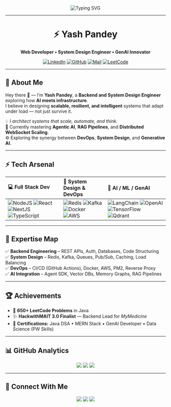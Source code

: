 <!-- YashPandey1405 | Elite Dynamic GitHub Profile -->

<div align="center">

<img src="https://readme-typing-svg.herokuapp.com?font=Fira+Code&size=26&pause=1000&color=58A6FF&center=true&vCenter=true&width=800&lines=Web+Developer+%7C+System+Design+Engineer+%7C+GenAI+Developer;Designing+Scalable+Systems+That+Never+Break;Turning+AI+Workflows+Into+Production+Reality" alt="Typing SVG" />

---

# ⚡ Yash Pandey

**Web Developer • System Design Engineer • GenAI Innovator**

[![LinkedIn](https://img.shields.io/badge/LinkedIn-Yash%20Pandey-blue?logo=linkedin&style=for-the-badge)](https://www.linkedin.com/in/yashpandey29/)
[![GitHub](https://img.shields.io/badge/GitHub-YashPandey1405-black?logo=github&style=for-the-badge)](https://github.com/YashPandey1405)
[![Mail](https://img.shields.io/badge/Email-pandeyyash041@gmail.com-red?logo=gmail&style=for-the-badge)](mailto:pandeyyash041@gmail.com)
[![LeetCode](https://img.shields.io/badge/LeetCode-Yash%20Pandey-orange?logo=leetcode&style=for-the-badge)](https://leetcode.com/u/pandeyyash041/)

</div>

---

## 🧭 About Me

Hey there 👋 — I’m **Yash Pandey**, a **Backend and System Design Engineer** exploring how **AI meets infrastructure**.  
I believe in designing **scalable, resilient, and intelligent** systems that adapt under load — not just survive it.

💡 _I architect systems that scale, automate, and think._  
🔭 Currently mastering **Agentic AI**, **RAG Pipelines**, and **Distributed WebSocket Scaling**.  
⚙️ Exploring the synergy between **DevOps**, **System Design**, and **Generative AI.**

---

## ⚡ Tech Arsenal

<div align="center">

| 💻 **Full Stack Dev**                                                                                                                                                                                                                                                                                                                                                                                                | 🧩 **System Design & DevOps**                                                                                                                                                                                                                                                                                                                                                                                        | 🤖 **AI / ML / GenAI**                                                                                                                                                                                                                                                                                                                                                                                           |
| :------------------------------------------------------------------------------------------------------------------------------------------------------------------------------------------------------------------------------------------------------------------------------------------------------------------------------------------------------------------------------------------------------------------- | :------------------------------------------------------------------------------------------------------------------------------------------------------------------------------------------------------------------------------------------------------------------------------------------------------------------------------------------------------------------------------------------------------------------- | :--------------------------------------------------------------------------------------------------------------------------------------------------------------------------------------------------------------------------------------------------------------------------------------------------------------------------------------------------------------------------------------------------------------- |
| ![NodeJS](https://img.shields.io/badge/Node.js-43853D?style=for-the-badge&logo=node.js&logoColor=white) ![React](https://img.shields.io/badge/React-20232A?style=for-the-badge&logo=react&logoColor=61DAFB) ![NextJS](https://img.shields.io/badge/Next.js-black?style=for-the-badge&logo=next.js) ![TypeScript](https://img.shields.io/badge/TypeScript-007ACC?style=for-the-badge&logo=typescript&logoColor=white) | ![Redis](https://img.shields.io/badge/Redis-DC382D?style=for-the-badge&logo=redis&logoColor=white) ![Kafka](https://img.shields.io/badge/Kafka-000000?style=for-the-badge&logo=apachekafka&logoColor=white) ![Docker](https://img.shields.io/badge/Docker-0db7ed?style=for-the-badge&logo=docker&logoColor=white) ![AWS](https://img.shields.io/badge/AWS-232F3E?style=for-the-badge&logo=amazonaws&logoColor=white) | ![LangChain](https://img.shields.io/badge/LangChain-1F2937?style=for-the-badge&logo=langchain&logoColor=white) ![OpenAI](https://img.shields.io/badge/OpenAI-412991?style=for-the-badge&logo=openai&logoColor=white) ![TensorFlow](https://img.shields.io/badge/TensorFlow-FF6F00?style=for-the-badge&logo=tensorflow&logoColor=white) ![Qdrant](https://img.shields.io/badge/Qdrant-FF3366?style=for-the-badge) |

</div>

---

## 🧩 Expertise Map

✅ **Backend Engineering** – REST APIs, Auth, Databases, Code Structuring  
✅ **System Design** – Redis, Kafka, Queues, Pub/Sub, Caching, Load Balancing  
✅ **DevOps** – CI/CD (GitHub Actions), Docker, AWS, PM2, Reverse Proxy  
✅ **AI Integration** – Agent SDK, Vector DBs, Memory Graphs, RAG Pipelines

---

## 🏆 Achievements

- 🧮 **650+ LeetCode Problems** in Java
- 🩺 **HackwithMAIT 3.0 Finalist** — Backend Lead for _MyMedicine_
- 🧠 **Certifications:** Java DSA • MERN Stack • GenAI Developer • Data Science (PW Skills)

---

## 📊 GitHub Analytics

<div align="center">

![](https://github-readme-stats.vercel.app/api?username=YashPandey1405&theme=vision-friendly-dark&show_icons=true&hide_border=true&bg_color=00000000)
![](https://github-readme-streak-stats.herokuapp.com?user=YashPandey1405&theme=tokyonight&hide_border=true)
![](https://github-readme-stats.vercel.app/api/top-langs/?username=YashPandey1405&layout=compact&theme=tokyonight&hide_border=true)

</div>

---

## 💬 Connect With Me

<p align="center">
  <a href="https://www.linkedin.com/in/yashpandey29/"><img src="https://img.shields.io/badge/LinkedIn-Yash%20Pandey-0077B5?style=for-the-badge&logo=linkedin" /></a>
  <a href="mailto:pandeyyash041@gmail.com"><img src="https://img.shields.io/badge/Gmail-pandeyyash041@gmail.com-D14836?style=for-the-badge&logo=gmail" /></a>
  <a href="https://leetcode.com/u/pandeyyash041/"><img src="https://img.shields.io/badge/LeetCode-Yash%20Pandey-FFA116?style=for-the-badge&logo=leetcode" /></a>
</p>
